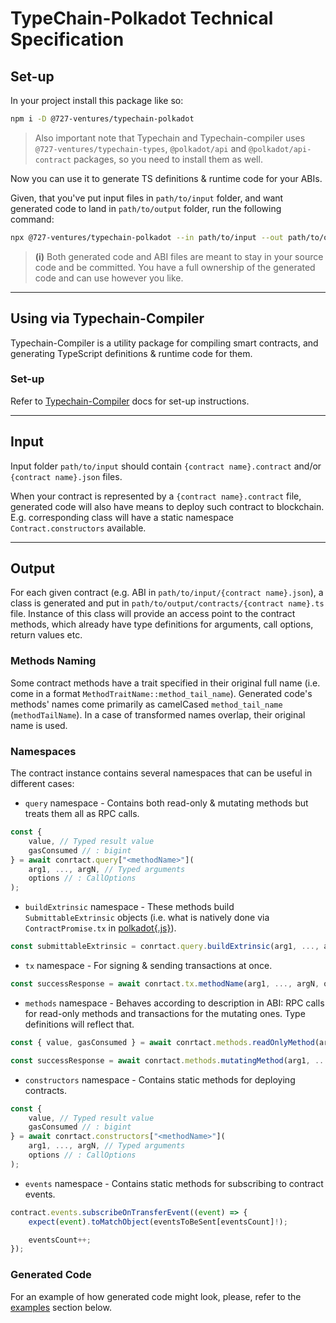 TypeChain-Polkadot Technical Specification
==========================================

## Set-up

In your project install this package like so:

```bash
npm i -D @727-ventures/typechain-polkadot
```

> Also important note that Typechain and Typechain-compiler uses `@727-ventures/typechain-types`, `@polkadot/api` and `@polkadot/api-contract` packages, so you need to install them as well.

Now you can use it to generate TS definitions & runtime code for your ABIs.

Given, that you've put input files in `path/to/input` folder, and want generated code to land in `path/to/output` folder, run the following command:

```bash
npx @727-ventures/typechain-polkadot --in path/to/input --out path/to/output
```

> **(i)** Both generated code and ABI files are meant to stay in your source code and be committed. You have a full ownership of the generated code and can use however you like.

--------

## Using via Typechain-Compiler

Typechain-Compiler is a utility package for compiling smart contracts, and generating TypeScript definitions & runtime code for them.

### Set-up

Refer to [Typechain-Compiler](./../packages/typechain-compiler/README.md) docs for set-up instructions.


--------
## Input

Input folder `path/to/input` should contain `{contract name}.contract` and/or `{contract name}.json` files.

When your contract is represented by a `{contract name}.contract` file, generated code will also have means to deploy such contract to blockchain. E.g. corresponding class will have a static namespace `Contract.constructors` available.


---------
## Output

<!--
(do) Provide description of the output folders structure
-->

For each given contract (e.g. ABI in `path/to/input/{contract name}.json`), a class is generated and put in `path/to/output/contracts/{contract name}.ts` file. Instance of this class will provide an access point to the contract methods, which already have type definitions for arguments, call options, return values etc.


### Methods Naming

Some contract methods have a trait specified in their original full name (i.e. come in a format `MethodTraitName::method_tail_name`). Generated code's methods' names come primarily as camelCased `method_tail_name` (`methodTailName`). In a case of transformed names overlap, their original name is used.


### Namespaces

The contract instance contains several namespaces that can be useful in different cases:

- `query` namespace - Contains both read-only & mutating methods but treats them all as RPC calls.

```typescript
const {
	value, // Typed result value
	gasConsumed // : bigint
} = await conrtact.query["<methodName>"](
	arg1, ..., argN, // Typed arguments
	options // : CallOptions
);
```

- `buildExtrinsic` namespace - These methods build `SubmittableExtrinsic` objects (i.e. what is natively done via `ContractPromise.tx` in [polkadot{.js}](https://polkadot.js.org/docs/api-contract/start/contract.tx)).

```typescript
const submittableExtrinsic = conrtact.query.buildExtrinsic(arg1, ..., argN, options);
```

- `tx` namespace - For signing & sending transactions at once.

```typescript
const successResponse = await conrtact.tx.methodName(arg1, ..., argN, options);
```

- `methods` namespace - Behaves according to description in ABI: RPC calls for read-only methods and transactions for the mutating ones. Type definitions will reflect that.

```typescript
const { value, gasConsumed } = await conrtact.methods.readOnlyMethod(arg1, ..., argN, options);

const successResponse = await conrtact.methods.mutatingMethod(arg1, ..., argN, options);
```

- `constructors` namespace - Contains static methods for deploying contracts.

```typescript
const {
	value, // Typed result value
	gasConsumed // : bigint
} = await conrtact.constructors["<methodName>"](
	arg1, ..., argN, // Typed arguments
	options // : CallOptions
);
```

- `events` namespace - Contains static methods for subscribing to contract events.

```typescript
contract.events.subscribeOnTransferEvent((event) => {
	expect(event).toMatchObject(eventsToBeSent[eventsCount]!);

	eventsCount++;
});
```


### Generated Code

For an example of how generated code might look, please, refer to the [examples](../examples) section below.
